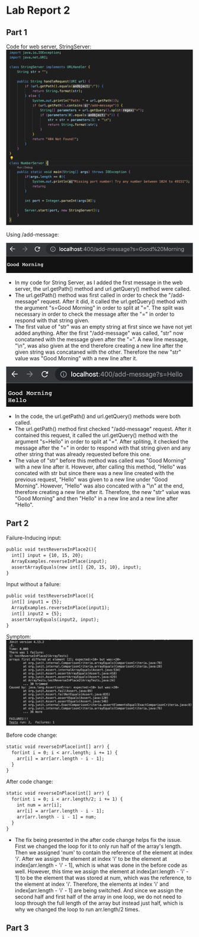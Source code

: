 # Lab Report 2

## Part 1
Code for web server, StringServer:
![Image](StringServer.png)


Using /add-message:

![Image](add-message1.png)
- In my code for String Server, as I added the first message in the web server, the url.getPath() method and url.getQuery() method were called.
- The url.getPath() method was first called in order to check the "/add-message" request. After it did, it called the url.getQuery() method with the argument "s=Good Morning" in order to split at "=". The split was necessary in order to check the message after the "=" in order to respond with that string given.
- The first value of "str" was an empty string at first since we have not yet added anything. After the first "/add-message" was called, "str" now concataned with the message given after the "=". A new line message, "\n", was also given at the end therefore creating a new line after the given string was concataned with the other. Therefore the new "str" value was "Good Morning" with a new line after it.


![Image](add-message2.png)
- In the code, the url.getPath() and url.getQuery() methods were both called.
- The url.getPath() method first checked "/add-message" request. After it contained this request, it called the url.getQuery() method with the argument "s=Hello" in order to split at "=". After spliting, it checked the message after the "=" in order to respond with that string given and any other string that was already requested before this one. 
- The value of "str" before this method was called was "Good Morning" with a new line after it. However, after calling this method, "Hello" was concated with str but since there was a new line created with the previous request, "Hello" was given to a new line under "Good Morning". However, "Hello" was also concated with a "\n" at the end, therefore creating a new line after it. Therefore, the new "str" value was "Good Morning" and then "Hello" in a new line and a new line after "Hello".




## Part 2
Failure-Inducing input:
```
public void testReverseInPlace2(){
  int[] input = {10, 15, 20};
  ArrayExamples.reverseInPlace(input);
  assertArrayEquals(new int[] {20, 15, 10}, input);
}
```

Input without a failure:
```
public void testReverseInPlace(){
  int[] input1 = {5};
  ArrayExamples.reverseInPlace(input1);
  int[] input2 = {5};
  assertArrayEquals(input2, input);
}
```

Symptom:
![Image](Symptom.png)


Before code change:
```
static void reverseInPlace(int[] arr) {
  for(int i = 0; i < arr.length; i += 1) {
    arr[i] = arr[arr.length - i - 1];
  }
}
```
After code change:
```
static void reverseInPlace(int[] arr) {
  for(int i = 0; i < arr.length/2; i += 1) {
    int num = arr[i];
    arr[i] = arr[arr.length - i - 1];
    arr[arr.length - i - 1] = num;
  }
}
```
- The fix being presented in the after code change helps fix the issue. First we changed the loop for it to only run half of the array's length. Then we assigned 'num' to contain the reference of the element at index 'i'. After we assign the element at index 'i' to be the element at index[arr.length - 'i' - 1], which is what was done in the before code as well. However, this time we assign the element at index[arr.length - 'i' - 1] to be the element that was stored at num, which was the reference, to the element at index 'i'. Therefore, the elements at index 'i' and index[arr.length - 'i' - 1] are being switched. And since we assign the second half and first half of the array in one loop, we do not need to loop through the full length of the array but instead just half, which is why we changed the loop to run arr.length/2 times.




## Part 3


